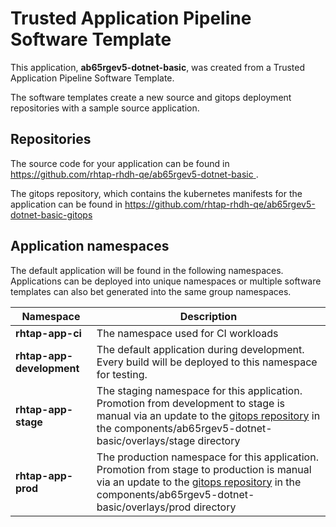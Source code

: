 # Trusted Application Pipeline Software Template

This application, **ab65rgev5-dotnet-basic**, was created from a Trusted Application Pipeline Software Template.

The software templates create a new source and gitops deployment repositories with a sample source application. 

## Repositories

The source code for your application can be found in [https://github.com/rhtap-rhdh-qe/ab65rgev5-dotnet-basic ](https://github.com/rhtap-rhdh-qe/ab65rgev5-dotnet-basic ).
 
The gitops repository, which contains the kubernetes manifests for the application can be found in 
[https://github.com/rhtap-rhdh-qe/ab65rgev5-dotnet-basic-gitops ](https://github.com/rhtap-rhdh-qe/ab65rgev5-dotnet-basic-gitops ) 

## Application namespaces 

The default application will be found in the following namespaces. Applications can be deployed into unique namespaces or multiple software templates can also bet generated into the same group namespaces.  

|  Namespace   |  Description   |  
| -------- | -------- |
| **rhtap-app-ci** | The namespace used for CI workloads |
| **rhtap-app-development** | The default application during development. Every build will be deployed to this namespace for testing. |
| **rhtap-app-stage** | The staging namespace for this application. Promotion from development to stage is manual via an update to the [gitops repository](https://github.com/rhtap-rhdh-qe/ab65rgev5-dotnet-basic-gitops ) in the components/ab65rgev5-dotnet-basic/overlays/stage directory |
| **rhtap-app-prod** | The production namespace for this application. Promotion from stage to production is manual via an update to the [gitops repository](https://github.com/rhtap-rhdh-qe/ab65rgev5-dotnet-basic-gitops ) in the components/ab65rgev5-dotnet-basic/overlays/prod directory |